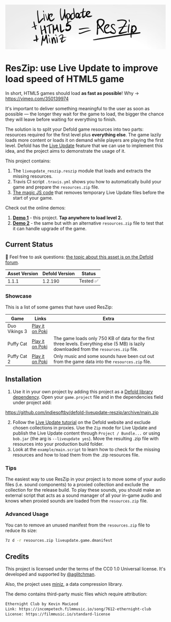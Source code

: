 [![ResZip Cover](cover.jpg)](https://github.com/indiesoftby/defold-liveupdate-reszip)

# ResZip: use Live Update to improve load speed of HTML5 game

In short, HTML5 games should load **as fast as possible**! Why -> https://vimeo.com/350139974

It's important to deliver something meaningful to the user as soon as possible — the longer they wait for the game to load, the bigger the chance they will leave before waiting for everything to finish.

The solution is to split your Defold game resources into two parts: resources required for the first level plus **everything else**. The game lazily loads more content or loads it on demand while players are playing the first level. Defold has the [Live Update](https://defold.com/manuals/live-update/) feature that we can use to implement this idea, and the project aims to demonstrate the usage of it.

This project contains:
1. The `liveupdate_reszip.reszip` module that loads and extracts the missing resources.
2. Travis CI script `.travis.yml` shows you how to automatically build your game and prepare the `resources.zip` file.
3. [The magic JS code](liveupdate_reszip/manifests/web/engine_template.html) that removes temporary Live Update files before the start of your game.

Check out the online demos:
1. [**Demo 1**](https://indiesoftby.github.io/defold-liveupdate-reszip/latest/index.html) - this project. **Tap anywhere to load level 2.**
2. [**Demo 2**](https://indiesoftby.github.io/defold-liveupdate-reszip/alt-version/index.html) - the same but with an alternative `resources.zip` file to test that it can handle upgrade of the game.

## Current Status

💬 Feel free to ask questions: [the topic about this asset is on the Defold forum](https://forum.defold.com/t/use-live-update-to-improve-load-speed-of-html5-game/67686).

| Asset Version   | Defold Version | Status        |
| --------------- | -------------- | ------------- |
| 1.1.1           | 1.2.190        | Tested ✅     |

### Showcase

This is a list of some games that have used ResZip:

| Game            | Links | Extra |
| --------------- | ----- | ----- |
| Duo Vikings 3   | [Play it on Poki](https://poki.com/en/g/duo-vikings-3) |
| Puffy Cat       | [Play it on Poki](https://poki.com/en/g/puffy-cat) | The game loads only 750 KB of data for the first three levels. Everything else (5 MB) is lazily downloaded from the `resources.zip` file. |
| Puffy Cat 2     | [Play it on Poki](https://poki.com/en/g/puffy-cat-2) | Only music and some sounds have been cut out from the game data into the `resources.zip` file. |

## Installation

1. Use it in your own project by adding this project as a [Defold library dependency](http://www.defold.com/manuals/libraries/). Open your `game.project` file and in the dependencies field under project add:

https://github.com/indiesoftby/defold-liveupdate-reszip/archive/main.zip

2. Follow the [Live Update tutorial](https://defold.com/manuals/live-update/) on the Defold website and exclude chosen collections in proxies. Use the `Zip` mode for Live Update and publish the Live Update content through `Project / Bundle...` or using `bob.jar` (the arg is `--liveupdate yes`). Move the resulting .zip file with resources into your production build folder.
3. Look at the `example/main.script` to learn how to check for the missing resources and how to load them from the .zip resources file.

### Tips

The easiest way to use ResZip in your project is to move some of your audio files (i.e. sound components) to a proxied collection and exclude the collection for the release build. To play these sounds, you should make an external script that acts as a sound manager of all your in-game audio and knows when proxied sounds are loaded from the `resources.zip` file.

### Advanced Usage

You can to remove an unused manifest from the `resources.zip` file to reduce its size: 

```bash
7z d -r resources.zip liveupdate.game.dmanifest
```

## Credits

This project is licensed under the terms of the CC0 1.0 Universal license. It's developed and supported by [@aglitchman](https://github.com/aglitchman). 

Also, the project uses [miniz](https://github.com/richgel999/miniz), a data compression library.

The demo contains third-party music files which require attribution:
```
Ethernight Club by Kevin MacLeod
Link: https://incompetech.filmmusic.io/song/7612-ethernight-club
License: https://filmmusic.io/standard-license
```
